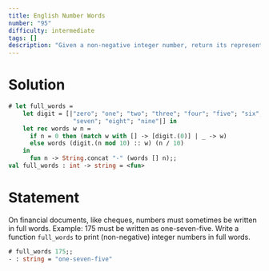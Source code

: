 ```yaml
---
title: English Number Words
number: "95"
difficulty: intermediate
tags: []
description: "Given a non-negative integer number, return its representation in full words."
---
```


# Solution

```ocaml
# let full_words =
    let digit = [|"zero"; "one"; "two"; "three"; "four"; "five"; "six";
                  "seven"; "eight"; "nine"|] in
    let rec words w n =
      if n = 0 then (match w with [] -> [digit.(0)] | _ -> w)
      else words (digit.(n mod 10) :: w) (n / 10)
    in
      fun n -> String.concat "-" (words [] n);;
val full_words : int -> string = <fun>
```

# Statement

On financial documents, like cheques, numbers must sometimes be written
in full words. Example: 175 must be written as one-seven-five. Write a
function `full_words` to print (non-negative) integer numbers in full
words.

```ocaml
# full_words 175;;
- : string = "one-seven-five"
```
